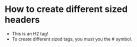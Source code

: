 # **How to create different sized headers**
* This is an H2 tag!
* To create different sized tags, you must you the # symbol.
